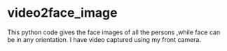 # video2face_image
This python code gives the face images of all the persons ,while face can be in any orientation. I have video captured using my front camera. 
